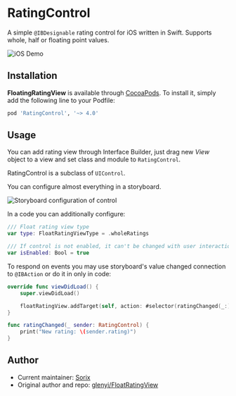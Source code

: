 # RatingControl
A simple `@IBDesignable` rating control for iOS written in Swift. Supports whole, half or floating point values.

![iOS Demo](https://user-images.githubusercontent.com/5610904/49809977-470d8400-fd71-11e8-92fe-456c090be727.gif)

## Installation
**FloatingRatingView** is available through [CocoaPods](http://cocoapods.org). To install
it, simply add the following line to your Podfile:

```ruby
pod 'RatingControl', '~> 4.0'
```

## Usage
You can add rating view through Interface Builder, just drag new *View* object to a view and set class and module to `RatingControl`.

RatingControl is a subclass of `UIControl`.

You can configure almost everything in a storyboard.

![Storyboard configuration of control](https://user-images.githubusercontent.com/5610904/49812013-81792000-fd75-11e8-9af7-e3b790b4f293.png)

In a code you can additionally configure:
```swift
/// Float rating view type
var type: FloatRatingViewType = .wholeRatings

/// If control is not enabled, it can't be changed with user interaction
var isEnabled: Bool = true
```

To respond on events you may use storyboard's value changed connection to `@IBAction` or do it in only in code:

```swift
override func viewDidLoad() {
	super.viewDidLoad()

	floatRatingView.addTarget(self, action: #selector(ratingChanged(_:)), for: .valueChanged)
}

func ratingChanged(_ sender: RatingControl) {
	print("New rating: \(sender.rating)")
}
```

## Author
- Current maintainer: [Sorix](https://github.com/Sorix)
- Original author and repo: [glenyi/FloatRatingView](https://github.com/glenyi/FloatRatingView)
